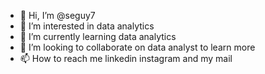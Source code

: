 - 👋 Hi, I’m @seguy7
- 👀 I’m interested in data analytics
- 🌱 I’m currently learning data analytics
- 💞️ I’m looking to collaborate on data analyst to learn more
- 📫 How to reach me linkedin instagram and my mail

<!---
seguy7/seguy7 is a ✨ special ✨ repository because its `README.md` (this file) appears on your GitHub profile.
You can click the Preview link to take a look at your changes.
--->
